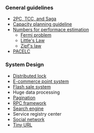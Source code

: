 ### General guidelines
* [2PC, TCC, and Saga](http://george24601.github.io/2018/06/19/saga-isolation.html)
* [Capacity planning guideline](https://george24601.github.io/2019/05/06/capacity-process.html)
* [Numbers for performace estimation](https://george24601.github.io/2018/10/09/number.html)
  * [Fermi problem](https://george24601.github.io/2018/10/08/fermi.html)
  * [Little's Law](https://george24601.github.io/2018/12/03/little-law.html)
  * [Zipf's law](https://george24601.github.io/2019/05/13/kelly-criterion.html)
* [PACELC](https://george24601.github.io/2019/03/27/pacelc.html)


### System Design
* [Distributed lock](https://george24601.github.io/2018/08/27/dist-lock.html)
* [E-commerce point system](https://george24601.github.io/2019/10/29/point-system.html)
* [Flash sale system](https://george24601.github.io/2019/10/24/flash-sale.html)
* Huge data processing
* [Pagination](https://george24601.github.io/2019/05/15/pagination.html)
* [RPC framework](https://george24601.github.io/2019/10/25/rpc.html)
* [Search engine](https://george24601.github.io/2019/10/28/search-engine.html)
* Service registry center
* [Social network](https://george24601.github.io/2019/10/28/social-network.html)
* [Tiny URL](https://george24601.github.io/2019/10/25/tiny-url.html)
